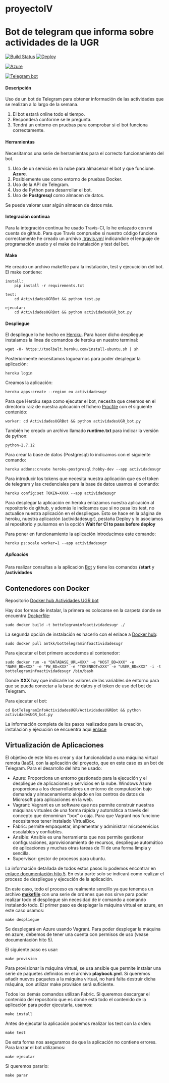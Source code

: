 

# proyectoIV

# Bot de telegram que informa sobre actividades de la UGR #
[![Build Status](https://travis-ci.org/Antkk10/BotTelegramInfoActividadesUGR.svg?branch=master)](https://travis-ci.org/Antkk10/BotTelegramInfoActividadesUGR)
[![Deploy](https://www.herokucdn.com/deploy/button.png)](https://heroku.com/deploy)

[![Azure](https://github.com/Antkk10/BotTelegramInfoActividadesUGR/blob/Documentacion/capturas/windows-azure.png)](botactividadesugr.azure.app)

[![Telegram bot](https://github.com/Antkk10/BotTelegramInfoActividadesUGR/blob/Documentacion/capturas/telegram.png)](https://telegram.me/ActividadesUGRBot)
#### Descripción ####
Uso de un bot de Telegram para obtener información de las actividades que se realizan a lo largo de la semana.

1. El bot estará online todo el tiempo.
2. Responderá conforme se le pregunta.
3. Tendrá un entorno en pruebas para comprobar si el bot funciona correctamente.

#### Herramientas ####
Necesitamos una serie de herramientas para el correcto funcionamiento del bot.

1. Uso de un servicio en la nube para almacenar el bot y que funcione. **Azure**.
2. Posiblemente use como entorno de pruebas Docker.
3. Uso de la API de Telegram.
4. Uso de Python para desarrollar el bot.
5. Uso de **Postgresql** como almacen de datos.

Se puede valorar usar algún almacen de datos más.

#### Integración continua ####

Para la integración continua he usado Travis-CI, lo he enlazado con mi cuenta de github. Para que Travis compruebe si nuestro código funciona correctamente he creado un archivo [.travis.yml](https://github.com/Antkk10/BotTelegramInfoActividadesUGR/blob/master/.travis.yml) indicandole el lenguaje de programación usado y el make de instalación y test del bot.

#### Make ####

He creado un archivo makefile para la instalación, test y ejecucición del bot. El make contiene:

    install:
    	pip install -r requirements.txt

    test:
    	cd ActividadesUGRBot && python test.py

    ejecutar:
    	cd ActividadesUGRBot && python actividadesUGR_bot.py

#### Despliegue ####

El despliegue lo he hecho en [Heroku](https://www.heroku.com). Para hacer dicho despliegue instalamos la linea de comandos de heroku en nuestro terminal:

    wget -O- https://toolbelt.heroku.com/install-ubuntu.sh | sh

Posteriormente necesitamos loguearnos para poder desplegar la aplicación:

    heroku login

Creamos la aplicación:

    heroku apps:create --region eu actividadesugr

Para que Heroku sepa como ejecutar el bot, necesita que creemos en el directorio raiz de nuestra aplicación el fichero [Procfile](https://github.com/Antkk10/BotTelegramInfoActividadesUGR/blob/master/Procfile) con el siguiente contenido:

    worker: cd ActividadesUGRBot && python actividadesUGR_bot.py

También he creado un archivo llamado **runtime.txt** para indicar la versión de python:

    python-2.7.12

Para crear la base de datos (Postgresql) lo indicamos con el siguiente comando:

    heroku addons:create heroku-postgresql:hobby-dev --app actividadesugr

Para introducir los tokens que necesita nuestra aplicación que es el token de telegram y las credenciales para la base de datos usamos el comando:

    heroku config:set TOKEN=XXXX --app actividadesugr

Para desplegar la aplicación en heroku enlazamos nuestra aplicación al repositorio de github, y además le indicamos que si no pasa los test, no actualice nuestra aplicación en el despliegue. Esto se hace en la página de heroku, nuestra aplicación (actividadesugr), pestaña Deploy y lo asociamos al repositorio y pulsamos en la opción **Wait for CI to pass before deploy**

Para poner en funcionamiento la aplicación introducimos este comando:

    heroku ps:scale worker=1 --app actividadesugr

##### Aplicación #####

Para realizar consultas a la aplicación [Bot](https://telegram.me/ActividadesUGRBot) y tiene los comandos **/start** y **/actividades**

## Contenedores con Docker ##

Repositorio [Docker hub Actividades UGR bot](https://hub.docker.com/r/antkk/bottelegraminfoactividadesugr/)

Hay dos formas de instalar, la primera es colocarse en la carpeta donde se encuentra [Dockerfile](https://github.com/Antkk10/BotTelegramInfoActividadesUGR/blob/master/Dockerfile):

    sudo docker build -t bottelegraminfoactividadesugr ./

La segunda opción de instalación es hacerlo con el enlace a [Docker hub](https://hub.docker.com/r/antkk/bottelegraminfoactividadesugr/):

    sudo docker pull antkk/bottelegraminfoactividadesugr

Para ejecutar el bot primero accedemos al contenedor:

    sudo docker run -e "DATABASE_URL=XXX" -e "HOST_BD=XXX" -e "NAME_BD=XXX" -e "PW_BD=XXX" -e "TOKENBOT=XXX" -e "USER_BD=XXX" -i -t bottelegraminfoactividadesugr /bin/bash

Donde **XXX** hay que indicarle los valores de las variables de entorno para que se pueda conectar a la base de datos y el token de uso del bot de Telegram.

Para ejecutar el bot:

    cd BotTelegramInfoActividadesUGR/ActividadesUGRBot && python actividadesUGR_bot.py

La información completa de los pasos realizados para la creación, instalación y ejecución se encuentra aquí [enlace](https://github.com/Antkk10/BotTelegramInfoActividadesUGR/blob/Documentacion/documentacionhito4.md)

## Virtualización de Aplicaciones ##
El objetivo de este hito es crear y dar funcionalidad a una máquina virtual remota (IaaS), con la aplicación del proyecto, que en este caso es un bot de Telegram. Para el desarrollo del hito he usado:
- Azure: Proporciona un entorno gestionado para la ejecución y el despliegue de aplicaciones y servicios en la nube. Windows Azure proporciona a los desarrolladores un entorno de computación bajo demanda y almacenamiento alojado en los centros de datos de Microsoft para aplicaciones en la web.
- Vagrant: Vagrant es un software que nos permite construir nuestras máquinas virtuales de una forma rápida y automática a través del concepto que denominan "box" o caja. Para que Vagrant nos funcione necesitamos tener instalado VirtualBox.
- Fabric: permite empaquetar, implementar y administrar microservicios escalables y confiables.
- Ansible: Ansible es una herramienta que nos permite gestionar configuraciones, aprovisionamiento de recursos, despliegue automático de aplicaciones y muchas otras tareas de TI de una forma limpia y sencilla.
- Supervisor: gestor de procesos para ubuntu.

La información detallada de todos estos pasos lo podemos encontrar en [enlace documentación hito 5](http://github.com/Antkk10/BotTelegramInfoActividadesUGR/blob/Documentacion/documentacionhito5.md). En esta parte solo se indicará como realizar el proceso de despliegue y ejecución de la aplicación.

En este caso, todo el proceso es realmente sencillo ya que tenemos un archivo [**makefile**](https://github.com/Antkk10/BotTelegramInfoActividadesUGR/blob/master/makefile) con una serie de ordenes que nos sirve para poder realizar todo el despliegue sin necesidad de ir comando a comando instalando todo. El primer paso es desplegar la máquina virtual en azure, en este caso usamos:

    make despliegue

Se desplegará en Azure usando Vagrant. Para poder desplegar la máquina en azure, debemos de tener una cuenta con permisos de uso (vease documentación hito 5).

El siguiente paso es usar:

    make provision

Para provisionar la máquina virtual, se usa ansible que permite instalar una serie de paquetes definidos en el archivo **playbock.yml**. Si queremos añadir nuevos paquetes a la máquina virtual, no hará falta destruir dicha máquina, con utilizar make provision será suficiente.

Todos los demás comandos utilizan Fabric.
Si queremos descargar el contenido del repositorio que es donde está todo el contenido de la aplicación para poder ejecutarla, usamos:

    make install

Antes de ejecutar la aplicación podemos realizar los test con la orden:

    make test

De esta forma nos aseguramos de que la aplicación no contiene errores.
Para lanzar el bot utilizamos:

    make ejecutar

Si queremos pararlo:

    make parar
